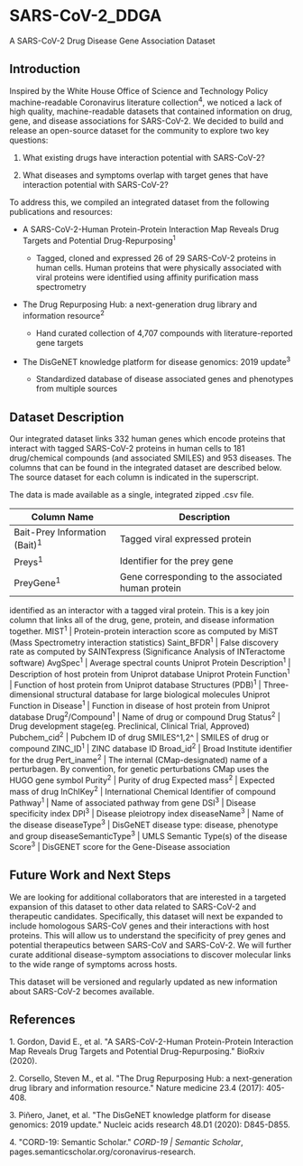 # SARS-CoV-2_DDGA
A SARS-CoV-2 Drug Disease Gene Association Dataset

Introduction
------------

Inspired by the White House Office of Science and Technology Policy
machine-readable Coronavirus literature collection<sup>4</sup>, we noticed a lack
of high quality, machine-readable datasets that contained information on
drug, gene, and disease associations for SARS-CoV-2. We decided to build
and release an open-source dataset for the community to explore two key
questions:

1.  What existing drugs have interaction potential with SARS-CoV-2?

2.  What diseases and symptoms overlap with target genes that have interaction potential with SARS-CoV-2?

To address this, we compiled an integrated dataset from the following
publications and resources:

-   A SARS-CoV-2-Human Protein-Protein Interaction Map Reveals Drug Targets and Potential Drug-Repurposing<sup>1</sup>

    -   Tagged, cloned and expressed 26 of 29 SARS-CoV-2 proteins in human cells. Human proteins that were physically associated with viral proteins were identified using affinity purification mass spectrometry

-   The Drug Repurposing Hub: a next-generation drug library and information resource<sup>2</sup>

    -   Hand curated collection of 4,707 compounds with literature-reported gene targets

-   The DisGeNET knowledge platform for disease genomics: 2019 update<sup>3</sup>

    -   Standardized database of disease associated genes and phenotypes from multiple sources

Dataset Description
-------------------

Our integrated dataset links 332 human genes which encode proteins that
interact with tagged SARS-CoV-2 proteins in human cells to 181
drug/chemical compounds (and associated SMILES) and 953 diseases. The
columns that can be found in the integrated dataset are described below.
The source dataset for each column is indicated in the superscript.

The data is made available as a single, integrated zipped .csv file.

Column Name | Description
--- | ---
Bait-Prey Information (Bait)<sup>1</sup> | Tagged viral expressed protein
Preys<sup>1</sup> | Identifier for the prey gene
PreyGene<sup>1</sup> | Gene corresponding to the associated human protein
identified as an interactor with a tagged viral protein. This is a key
join column that links all of the drug, gene, protein, and disease
information together.
MIST<sup>1</sup> | Protein-protein interaction score as computed by MiST (Mass
Spectrometry interaction statistics)
Saint\_BFDR<sup>1</sup> | False discovery rate as computed by SAINTexpress
(Significance Analysis of INTeractome software)
AvgSpec<sup>1</sup> | Average spectral counts
Uniprot Protein Description<sup>1</sup> | Description of host protein from Uniprot
database
Uniprot Protein Function<sup>1</sup> | Function of host protein from Uniprot
database
Structures (PDB)<sup>1</sup> | Three-dimensional structural database for large
biological molecules
Uniprot Function in Disease<sup>1</sup> | Function in disease of host protein from
Uniprot database
Drug<sup>2</sup>/Compound<sup>1</sup> | Name of drug or compound
Drug Status<sup>2</sup> | Drug development stage(eg. Preclinical, Clinical Trial,
Approved)
Pubchem\_cid<sup>2</sup> | Pubchem ID of drug
SMILES^1,2^ | SMILES of drug or compound
ZINC\_ID<sup>1</sup> | ZINC database ID
Broad\_id<sup>2</sup> | Broad Institute identifier for the drug
Pert\_iname<sup>2</sup> | The internal (CMap-designated) name of a perturbagen. By
convention, for genetic perturbations CMap uses the HUGO gene symbol
Purity<sup>2</sup> | Purity of drug
Expected mass<sup>2</sup> | Expected mass of drug
InChIKey<sup>2</sup> | International Chemical Identifier of compound
Pathway<sup>1</sup> | Name of associated pathway from gene
DSI<sup>3</sup> | Disease specificity index
DPI<sup>3</sup> | Disease pleiotropy index
diseaseName<sup>3</sup> | Name of the disease
diseaseType<sup>3</sup> | DisGeNET disease type: disease, phenotype and group
diseaseSemanticType<sup>3</sup> | UMLS Semantic Type(s) of the disease
Score<sup>3</sup> | DisGENET score for the Gene-Disease association

Future Work and Next Steps
--------------------------

We are looking for additional collaborators that are interested in a
targeted expansion of this dataset to other data related to SARS-CoV-2
and therapeutic candidates. Specifically, this dataset will next be
expanded to include homologous SARS-CoV genes and their interactions
with host proteins. This will allow us to understand the specificity of
prey genes and potential therapeutics between SARS-CoV and SARS-CoV-2.
We will further curate additional disease-symptom associations to
discover molecular links to the wide range of symptoms across hosts.

This dataset will be versioned and regularly updated as new information
about SARS-CoV-2 becomes available.

References
-----------

1\. Gordon, David E., et al. \"A SARS-CoV-2-Human Protein-Protein
Interaction Map Reveals Drug Targets and Potential Drug-Repurposing.\"
BioRxiv (2020).

2\. Corsello, Steven M., et al. \"The Drug Repurposing Hub: a
next-generation drug library and information resource.\" Nature medicine
23.4 (2017): 405-408.

3\. Piñero, Janet, et al. \"The DisGeNET knowledge platform for disease
genomics: 2019 update.\" Nucleic acids research 48.D1 (2020): D845-D855.

4\. "CORD-19: Semantic Scholar." *CORD-19 \| Semantic Scholar*, pages.semanticscholar.org/coronavirus-research.

